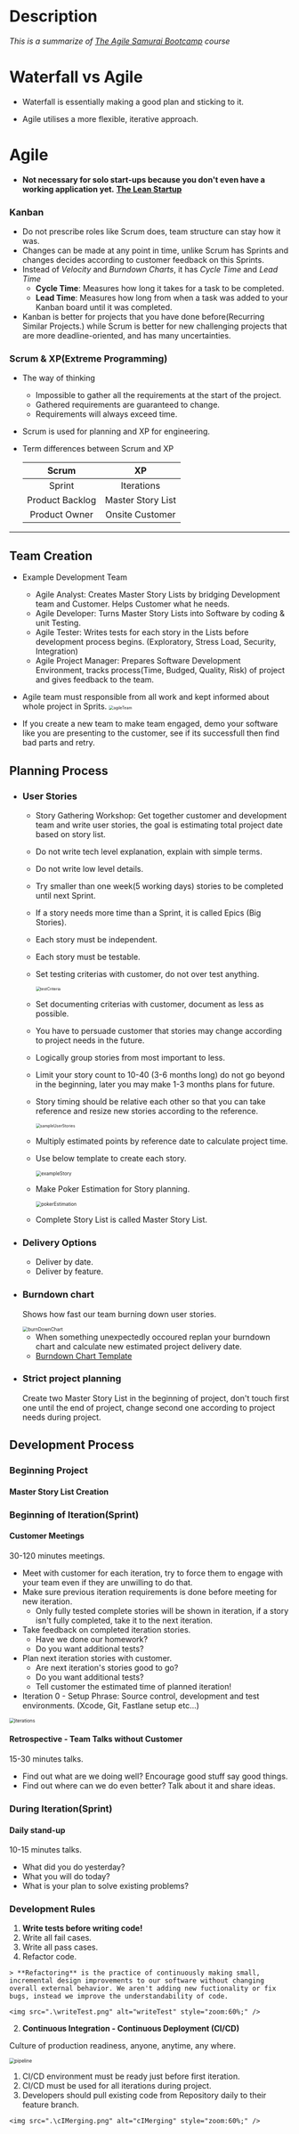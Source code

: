 # Description
*This is a summarize of [The Agile Samurai Bootcamp](https://www.udemy.com/course/the-agile-samurai-bootcamp) course*

# Waterfall vs Agile

- Waterfall is essentially making a good plan and sticking to it.

- Agile utilises a more flexible, iterative approach.

# Agile
- **Not necessary for solo start-ups because you don't even have a working application yet.** [**The Lean Startup**](https://en.wikipedia.org/wiki/The_Lean_Startup)

<!-- - Suggested CI/CD program for Apple Ecosystem Development. [**Name Of Program**](./link) (Jira-complex? Trello-basic?) )  -->

### Kanban
- Do not prescribe roles like Scrum does, team structure can stay how it was.
- Changes can be made at any point in time, unlike Scrum has Sprints and changes decides according to customer feedback on this Sprints.
- Instead of *Velocity* and *Burndown Charts*, it has *Cycle Time* and *Lead Time*
  - **Cycle Time**: Measures how long it takes for a task to be completed.
  - **Lead Time**: Measures how long from when a task was added to your Kanban board until it was completed.
- Kanban is better for projects that you have done before(Recurring Similar Projects.) while Scrum is better for new challenging projects that are more deadline-oriented, and has many uncertainties.

### Scrum & XP(Extreme Programming)
- The way of thinking
  - Impossible to gather all the requirements at the start of the project.
  - Gathered requirements are guaranteed to change.
  - Requirements will always exceed time.

- Scrum is used for planning and XP for engineering.
- Term differences between Scrum and XP

	|      Scrum      |        XP         |
	| :-------------: | :---------------: |
	|     Sprint      |    Iterations     |
	| Product Backlog | Master Story List |
	|  Product Owner  |  Onsite Customer  |

---
## Team Creation
- Example Development Team
  - Agile Analyst: Creates Master Story Lists by bridging Development team and Customer. Helps Customer what he needs.
  - Agile Developer: Turns Master Story Lists into Software by coding & unit Testing.
  - Agile Tester: Writes tests for each story in the Lists before development process begins. (Exploratory, Stress Load, Security, Integration)
  - Agile Project Manager: Prepares Software Development Environment, tracks process(Time, Budged, Quality, Risk) of project and gives feedback to the team.

- Agile team must responsible from all work and kept informed about whole project in Sprits.
	<img src=".\agileTeam.png" alt="agileTeam" style="zoom:50%;" />

- If you create a new team to make team engaged, demo your software like you are presenting to the customer, see if its successfull then find bad parts and retry.

## Planning Process
- ### User Stories
	- Story Gathering Workshop: Get together customer and development team and write user stories, the goal is estimating total project date based on story list.
	- Do not write tech level explanation, explain with simple terms.
	- Do not write low level details.
	- Try smaller than one week(5 working days) stories to be completed until next Sprint.
	- If a story needs more time than a Sprint, it is called Epics (Big Stories).
	- Each story must be independent.
	- Each story must be testable.
	- Set testing criterias with customer, do not over test anything.

		<img src=".\testCriteria.png" alt="testCriteria" style="zoom:50%;" />

	- Set documenting criterias with customer, document as less as possible.
	- You have to persuade customer that stories may change according to project needs in the future.
	- Logically group stories from most important to less.
	- Limit your story count to 10-40 (3-6 months long) do not go beyond in the beginning, later you may make 1-3 months plans for future.
	- Story timing should be relative each other so that you can take reference and resize new stories according to the reference.

		<img src=".\sampleUserStories.png" alt="sampleUserStories" style="zoom:50%;" />

	- Multiply estimated points by reference date to calculate project time.
	- Use below template to create each story.

		<img src=".\exampleStory.png" alt="exampleStory" style="zoom:60%;" />

	- Make Poker Estimation for Story planning.

		<img src=".\pokerEstimation.png" alt="pokerEstimation" style="zoom:60%;" />

	- Complete Story List is called Master Story List.

- ### Delivery Options
	- Deliver by date.
	- Deliver by feature.

- ### Burndown chart
	Shows how fast our team burning down user stories.

  <img src=".\burnDownChart.png" alt="burnDownChart" style="zoom:60%;" />

  - When something unexpectedly occoured replan your burndown chart and calculate new estimated project delivery date.
  - [Burndown Chart Template](./sampleBurnDownChart.xls)

- ### Strict project planning
	Create two Master Story List in the beginning of project, don't touch first one until the end of project, change second one according to project needs during project.

## Development Process
### Beginning Project
#### Master Story List Creation

### Beginning of Iteration(Sprint)
#### Customer Meetings

30-120 minutes meetings.

- Meet with customer for each iteration, try to force them to engage with your team even if they are unwilling to do that.
- Make sure previous iteration requirements is done before meeting for new iteration.
  - Only fully tested complete stories will be shown in iteration, if a story isn't fully completed, take it to the next iteration.
- Take feedback on completed iteration stories.
  - Have we done our homework?
  - Do you want additional tests?
- Plan next iteration stories with customer.
  - Are next iteration's stories good to go?
  - Do you want additional tests?
  - Tell customer the estimated time of planned iteration!
- Iteration 0 - Setup Phrase: Source control, development and test environments. (Xcode, Git, Fastlane setup etc...)

<img src=".\iterations.png" alt="iterations" style="zoom:60%;" />

#### Retrospective - Team Talks without Customer
15-30 minutes talks.

- Find out what are we doing well? Encourage good stuff say good things.
- Find out where can we do even better? Talk about it and share ideas.

### During Iteration(Sprint)
#### Daily stand-up
10-15 minutes talks.

- What did you do yesterday?
- What you will do today?
- What is your plan to solve existing problems?

### Development Rules
1. **Write tests before writing code!**
  1. Write all fail cases.
  2. Write all pass cases.
  3. Refactor code.

	> **Refactoring** is the practice of continuously making small, incremental design improvements to our software without changing overall external behavior. We aren't adding new fuctionality or fix bugs, instead we improve the understandability of code.

	<img src=".\writeTest.png" alt="writeTest" style="zoom:60%;" />

2. **Continuous Integration - Continuous Deployment (CI/CD)**

  Culture of production readiness, anyone, anytime, any where.

  <img src="./pipeline.jpg" alt="pipeline" style="zoom:60%;" />

  1. CI/CD environment must be ready just before first iteration.
  2. CI/CD must be used for all iterations during project.
  3. Developers should pull existing code from Repository daily to their feature branch.

	<img src=".\cIMerging.png" alt="cIMerging" style="zoom:60%;" />
